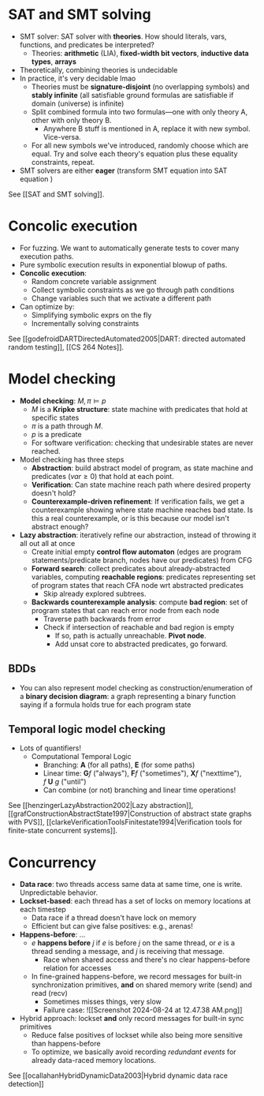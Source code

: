 # SAT and SMT solving

- SMT solver: SAT solver with **theories**. How should literals, vars, functions, and predicates be interpreted?
	- Theories: **arithmetic** (LIA), **fixed-width bit vectors**, **inductive data types**, **arrays**
- Theoretically, combining theories is undecidable
- In practice, it's very decidable lmao
	- Theories must be **signature-disjoint** (no overlapping symbols) and **stably infinite** (all satisfiable ground formulas are satisfiable if domain (universe) is infinite)
	- Split combined formula into two formulas—one with only theory A, other with only theory B.
		- Anywhere B stuff is mentioned in A, replace it with new symbol. Vice-versa.
	- For all new symbols we've introduced, randomly choose which are equal. Try and solve each theory's equation plus these equality constraints, repeat.
- SMT solvers are either **eager** (transform SMT equation into SAT equation )

See [[SAT and SMT solving]].

# Concolic execution

- For fuzzing. We want to automatically generate tests to cover many execution paths.
- Pure symbolic execution results in exponential blowup of paths.
- **Concolic execution**:
	- Random concrete variable assignment
	- Collect symbolic constraints as we go through path conditions
	- Change variables such that we activate a different path
- Can optimize by:
	- Simplifying symbolic exprs on the fly
	- Incrementally solving constraints

See [[godefroidDARTDirectedAutomated2005|DART: directed automated random testing]], [[CS 264 Notes]].

# Model checking

- **Model checking**: $M, \pi \models p$
	- $M$ is a **Kripke structure**: state machine with predicates that hold at specific states
	- $\pi$ is a path through $M$.
	- $p$ is a predicate
	- For software verification: checking that undesirable states are never reached.
- Model checking has three steps
	- **Abstraction**: build abstract model of program, as state machine and predicates ($var \geq 0$) that hold at each point.
	- **Verification**: Can state machine reach path where desired property doesn't hold?
	- **Counterexample-driven refinement**: If verification fails, we get a counterexample showing where state machine reaches bad state. Is this a real counterexample, or is this because our model isn't abstract enough?
- **Lazy abstraction**: iteratively refine our abstraction, instead of throwing it all out all at once
	- Create initial empty **control flow automaton** (edges are program statements/predicate branch, nodes have our predicates) from CFG
	- **Forward search**: collect predicates about already-abstracted variables, computing **reachable regions**: predicates representing set of program states that reach CFA node wrt abstracted predicates
		- Skip already explored subtrees.
	- **Backwards counterexample analysis**: compute **bad region**: set of program states that can reach error node from each node
		- Traverse path backwards from error
		- Check if intersection of reachable and bad region is empty
			- If so, path is actually unreachable. **Pivot node**.
			- Add unsat core to abstracted predicates, go forward.

## BDDs

- You can also represent model checking as construction/enumeration of a **binary decision diagram**: a graph representing a binary function saying if a formula holds true for each program state

## Temporal logic model checking

- Lots of quantifiers!
	- Computational Temporal Logic
		- Branching: $\mathbf{A}$ (for all paths), $\mathbf{E}$ (for some paths)
		- Linear time: $\mathbf{G} f$ ("always"), $\mathbf{F} f$ ("sometimes"), $\mathbf{X} f$ ("nexttime"), $f\ \mathbf{U}\ g$ ("until")
		- Can combine (or not) branching and linear time operations!

See [[henzingerLazyAbstraction2002|Lazy abstraction]], [[grafConstructionAbstractState1997|Construction of abstract state graphs with PVS]], [[clarkeVerificationToolsFinitestate1994|Verification tools for finite-state concurrent systems]].

# Concurrency

- **Data race**: two threads access same data at same time, one is write. Unpredictable behavior.
- **Lockset-based**: each thread has a set of locks on memory locations at each timestep
	- Data race if a thread doesn't have lock on memory
	- Efficient but can give false positives: e.g., arenas!
- **Happens-before**: ...
	- $e$ **happens before** $j$ if $e$ is before $j$ on the same thread, or $e$ is a thread sending a message, and $j$ is receiving that message.
		- Race when shared access and there's no clear happens-before relation for accesses
	- In fine-grained happens-before, we record messages for built-in synchronization primitives, **and** on shared memory write (send) and read (recv)
		- Sometimes misses things, very slow
		- Failure case: ![[Screenshot 2024-08-24 at 12.47.38 AM.png]]
- Hybrid approach: lockset **and** only record messages for built-in sync primitives
	- Reduce false positives of lockset while also being more sensitive than happens-before
	- To optimize, we basically avoid recording *redundant events* for already data-raced memory locations.

See [[ocallahanHybridDynamicData2003|Hybrid dynamic data race detection]]